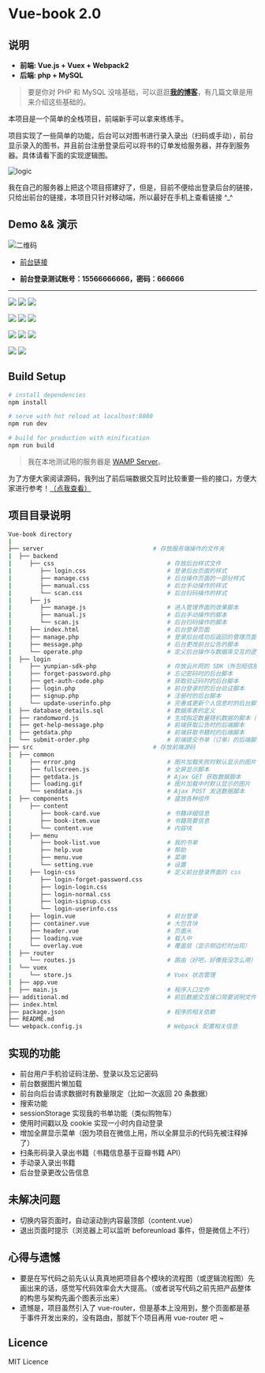 # Vue-book 2.0

## 说明

* **前端: Vue.js + Vuex + Webpack2**
* **后端: php + MySQL**

> 要是你对 PHP 和 MySQL 没啥基础，可以逛逛[**我的博客**](http://blog.percymong.com/archives/)，有几篇文章是用来介绍这些基础的。

本项目是一个简单的全栈项目，前端新手可以拿来练练手。

项目实现了一些简单的功能，后台可以对图书进行录入录出（扫码或手动），前台显示录入的图书，并且前台注册登录后可以将书的订单发给服务器，并存到服务器。具体请看下面的实现逻辑图。

![logic](https://github.com/percy507/vue-book/blob/master/_image/simple-logic.png)

我在自己的服务器上把这个项目搭建好了，但是，目前不便给出登录后台的链接，只给出前台的链接，本项目只针对移动端，所以最好在手机上查看链接 ^_^

## Demo && 演示

![二维码](https://github.com/percy507/vue-book/blob/master/_image/qr_code.png)

* [前台链接](http://www.percymong.com/book2)

* **前台登录测试账号：15566666666，密码：666666**

---

<img src="https://github.com/percy507/vue-book/blob/master/_image/1.png" > <img src="https://github.com/percy507/vue-book/blob/master/_image/2.png" > <img src="https://github.com/percy507/vue-book/blob/master/_image/3.png" >

<img src="https://github.com/percy507/vue-book/blob/master/_image/4.png" > <img src="https://github.com/percy507/vue-book/blob/master/_image/5.png" > <img src="https://github.com/percy507/vue-book/blob/master/_image/6.png" >

<img src="https://github.com/percy507/vue-book/blob/master/_image/7.png" > <img src="https://github.com/percy507/vue-book/blob/master/_image/8.png" > <img src="https://github.com/percy507/vue-book/blob/master/_image/9.png" >

<img src="https://github.com/percy507/vue-book/blob/master/_image/10.png" > <img src="https://github.com/percy507/vue-book/blob/master/_image/11.png" >


## Build Setup

``` bash
# install dependencies
npm install

# serve with hot reload at localhost:8080
npm run dev

# build for production with minification
npm run build
```

> 我在本地测试用的服务器是 [WAMP Server](http://www.wampserver.com/en/)。

为了方便大家阅读源码，我列出了前后端数据交互时比较重要一些的接口，方便大家进行参考！[（点我查看）](additional.md)

## 项目目录说明

```bash
Vue-book directory
|
├── server                               # 存放服务端操作的文件夹
|  ├── backend               
|     ├── css                                # 存放后台样式文件
|        ├── login.css                       # 登录后台页面的样式
|        ├── manage.css                      # 后台操作页面的一部分样式
|        ├── manual.css                      # 后台手动操作的样式
|        └── scan.css                        # 后台扫码操作的样式
|     ├── js
|        ├── manage.js                       # 进入管理界面的效果脚本
|        ├── manual.js                       # 后台手动操作的脚本
|        └── scan.js                         # 后台扫码操作的脚本
|     ├── index.html                         # 后台登录页面
|     ├── manage.php                         # 登录后台成功后返回的管理页面
|     ├── message.php                        # 后台更改前台公告的脚本
|     └── operate.php                        # 定义后台操作与数据库交互的逻辑
|  ├── login
|     ├── yunpian-sdk-php                    # 存放云片网的 SDK（外包短信服务）
|     ├── forget-password.php                # 忘记密码时的后台脚本
|     ├── get-auth-code.php                  # 获取验证码时的后台脚本
|     ├── login.php                          # 前台登录时的后台验证脚本
|     ├── signup.php                         # 注册时的后台脚本
|     └── update-userinfo.php                # 完善或更新个人信息时的后台脚本
|  ├── database_details.sql                  # 数据库表的定义
|  ├── randomword.js                         # 生成指定数量随机数据的脚本（测试时可用） 
|  ├── get-help-message.php                  # 前端获取公告时的后端脚本
|  ├── getdata.php                           # 前端获取书籍时的后端脚本
|  └── submit-order.php                      # 前端提交书单（订单）的后端脚本
├── src                                  # 存放前端源码
|  ├── common
|     ├── error.png                          # 图片加载失败时默认显示的图片
|     ├── fullscreen.js                      # 全屏显示脚本
|     ├── getdata.js                         # Ajax GET 获取数据脚本
|     ├── loading.gif                        # 图片加载中时默认显示的图片
|     └── senddata.js                        # Ajax POST 发送数据脚本
|  ├── components                            # 盛放各种组件
|     ├── content                            
|        ├── book-card.vue                   # 书籍详细信息
|        ├── book-item.vue                   # 书籍简要信息
|        └── content.vue                     # 内容块
|     ├── menu
|        ├── book-list.vue                   # 我的书单
|        ├── help.vue                        # 帮助
|        ├── menu.vue                        # 菜单
|        └── setting.vue                     # 设置
|     ├── login-css                          # 定义前台登录界面的 css
|        ├── login-forget-password.css
|        ├── login-login.css
|        ├── login-normal.css
|        ├── login-signup.css
|        └── login-userinfo.css
|     ├── login.vue                          # 前台登录
|     ├── container.vue                      # 大包含块
|     ├── header.vue                         # 页面头
|     ├── loading.vue                        # 载入中
|     └── overlay.vue                        # 覆盖层（显示侧边栏时出现）
|  ├── router                              
|     └── routes.js                          # 路由（好吧，好像我没怎么用）
|  └── vuex
|     └── store.js                           # Vuex 状态管理
|  ├── app.vue
|  ├── main.js                               # 程序入口文件
├── additional.md                            # 前后数据交互接口简要说明文件
├── index.html
├── package.json                             # 程序的相关依赖
├── README.md
└── webpack.config.js                        # Webpack 配置相关信息
```

## 实现的功能

* 前台用户手机验证码注册、登录以及忘记密码
* 前台数据图片懒加载
* 前台向后台请求数据时有数量限定（比如一次返回 20 条数据）
* 搜索功能
* sessionStorage 实现我的书单功能（类似购物车）
* 使用时间戳以及 cookie 实现一小时内自动登录
* 增加全屏显示菜单（因为项目在微信上用，所以全屏显示的代码先被注释掉了）
* 扫条形码录入录出书籍（书籍信息基于豆瓣书籍 API）
* 手动录入录出书籍
* 后台登录更改公告信息

## 未解决问题

* 切换内容页面时，自动滚动到内容最顶部（content.vue）
* 退出页面时提示（浏览器上可以监听 beforeunload 事件，但是微信上不行）

## 心得与遗憾

* 要是在写代码之前先认认真真地把项目各个模块的流程图（或逻辑流程图）先画出来的话，感觉写代码效率会大大提高。（或者说写代码之前先把产品整体的构思与架构先画个图表示出来）
* 遗憾是，项目虽然引入了 vue-router，但是基本上没用到，整个页面都是基于事件开发出来的，没有路由，那就下个项目再用 vue-router 吧 ~

## Licence

MIT Licence
